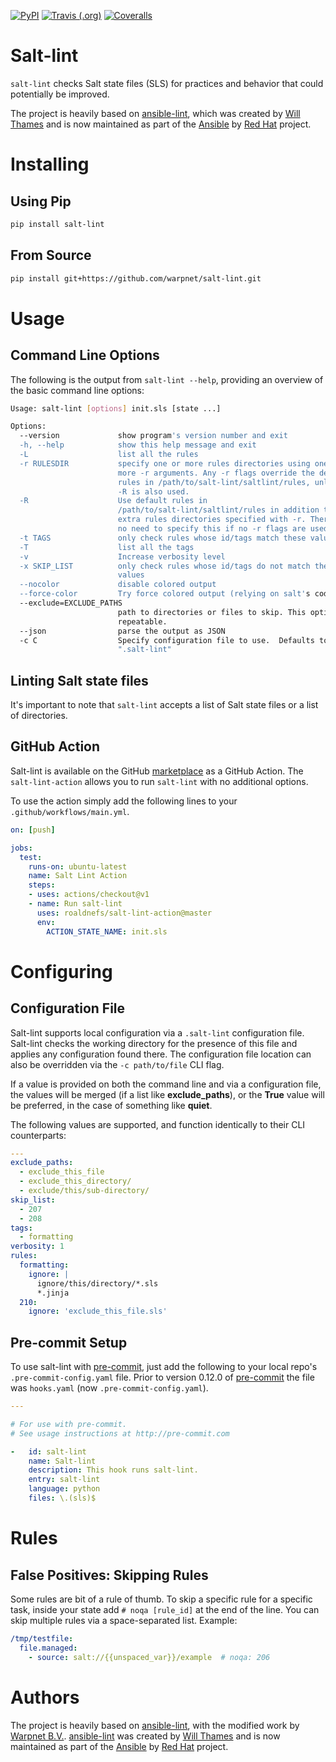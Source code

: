 [![PyPI](https://img.shields.io/pypi/v/salt-lint.svg?style=for-the-badge)](https://pypi.org/project/salt-lint)
[![Travis (.org)](https://img.shields.io/travis/warpnet/salt-lint.svg?style=for-the-badge)](https://travis-ci.org/warpnet/salt-lint)
[![Coveralls](https://img.shields.io/coveralls/github/warpnet/salt-lint.svg?style=for-the-badge)](https://coveralls.io/github/warpnet/salt-lint)

# Salt-lint

`salt-lint` checks Salt state files (SLS) for practices and behavior that could potentially be improved.

The project is heavily based on [ansible-lint](https://github.com/ansible/ansible-lint), which was created by [Will Thames](https://github.com/willthames) and is now maintained as part of the [Ansible](https://www.ansible.com/) by [Red Hat](https://www.redhat.com) project.

# Installing

## Using Pip

```bash
pip install salt-lint
```

## From Source

```bash
pip install git+https://github.com/warpnet/salt-lint.git
```

# Usage

## Command Line Options

The following is the output from `salt-lint --help`, providing an overview of the basic command line options:

```bash
Usage: salt-lint [options] init.sls [state ...]

Options:
  --version             show program's version number and exit
  -h, --help            show this help message and exit
  -L                    list all the rules
  -r RULESDIR           specify one or more rules directories using one or
                        more -r arguments. Any -r flags override the default
                        rules in /path/to/salt-lint/saltlint/rules, unless 
                        -R is also used.
  -R                    Use default rules in
                        /path/to/salt-lint/saltlint/rules in addition to any
                        extra rules directories specified with -r. There is
                        no need to specify this if no -r flags are used.
  -t TAGS               only check rules whose id/tags match these values
  -T                    list all the tags
  -v                    Increase verbosity level
  -x SKIP_LIST          only check rules whose id/tags do not match these
                        values
  --nocolor             disable colored output
  --force-color         Try force colored output (relying on salt's code)
  --exclude=EXCLUDE_PATHS
                        path to directories or files to skip. This option is
                        repeatable.
  --json                parse the output as JSON
  -c C                  Specify configuration file to use.  Defaults to
                        ".salt-lint"
```

## Linting Salt state files

It's important to note that `salt-lint` accepts a list of Salt state files or a list of directories.

## GitHub Action

Salt-lint is available on the GitHub [marketplace](https://github.com/marketplace/actions/salt-lint) as a GitHub Action. The `salt-lint-action` allows you to run ``salt-lint`` with no additional options.

To use the action simply add the following lines to your `.github/workflows/main.yml`.

```yaml
on: [push]

jobs:
  test:
    runs-on: ubuntu-latest
    name: Salt Lint Action
    steps:
    - uses: actions/checkout@v1
    - name: Run salt-lint
      uses: roaldnefs/salt-lint-action@master
      env:
        ACTION_STATE_NAME: init.sls
```

# Configuring

## Configuration File

Salt-lint supports local configuration via a `.salt-lint` configuration file. Salt-lint checks the working directory for the presence of this file and applies any configuration found there. The configuration file location can also be overridden via the `-c path/to/file` CLI flag.

If a value is provided on both the command line and via a configuration file, the values will be merged (if a list like **exclude_paths**), or the **True** value will be preferred, in the case of something like **quiet**.

The following values are supported, and function identically to their CLI counterparts:

```yaml
---
exclude_paths:
  - exclude_this_file
  - exclude_this_directory/
  - exclude/this/sub-directory/
skip_list:
  - 207
  - 208
tags:
  - formatting
verbosity: 1
rules:
  formatting:
    ignore: |
      ignore/this/directory/*.sls
      *.jinja
  210:
    ignore: 'exclude_this_file.sls'
```

## Pre-commit Setup

To use salt-lint with [pre-commit](https://pre-commit.com),  just add the following to your local repo's `.pre-commit-config.yaml` file. Prior to version 0.12.0 of [pre-commit](https://pre-commit.com) the file was `hooks.yaml` (now `.pre-commit-config.yaml`).

```yaml
---

# For use with pre-commit.
# See usage instructions at http://pre-commit.com

-   id: salt-lint
    name: Salt-lint
    description: This hook runs salt-lint.
    entry: salt-lint
    language: python
    files: \.(sls)$
```

# Rules

## False Positives: Skipping Rules

Some rules are bit of a rule of thumb. To skip a specific rule for a specific task, inside your state add `# noqa [rule_id]` at the end of the line. You can skip multiple rules via a space-separated list. Example:

```yaml
/tmp/testfile:
  file.managed:
    - source: salt://{{unspaced_var}}/example  # noqa: 206
```

# Authors

The project is heavily based on [ansible-lint](https://github.com/ansible/ansible-lint), with the modified work by [Warpnet B.V.](https://github.com/warpnet).  [ansible-lint](https://github.com/ansible/ansible-lint) was created by [Will Thames](https://github.com/willthames) and is now maintained as part of the [Ansible](https://www.ansible.com/) by [Red Hat](https://www.redhat.com) project.
